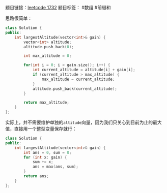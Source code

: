 题目链接：[leetcode 1732](https://leetcode.cn/problems/find-the-highest-altitude/description/?envType=study-plan-v2&envId=leetcode-75)
题目标签： #数组 #前缀和

思路很简单：
```cpp
class Solution {
public:
    int largestAltitude(vector<int>& gain) {
        vector<int> altitude;
        altitude.push_back(0);

        int max_altitude = 0;

        for(int i = 0; i < gain.size(); i++) {
            int current_altitude = altitude[i] + gain[i];
            if (current_altitude > max_altitude) {
                max_altitude = current_altitude;
            }
            altitude.push_back(current_altitude);
        }

        return max_altitude;
    }
};
```

实际上，并不需要维护单独的`altitude`向量，因为我们只关心到目前为止的最大值，直接用一个整型变量保存就行：

``` cpp
class Solution {
public:
    int largestAltitude(vector<int>& gain) {
        int ans = 0, sum = 0;
        for (int x: gain) {
            sum += x;
            ans = max(ans, sum);
        }
        return ans;
    }
};
```